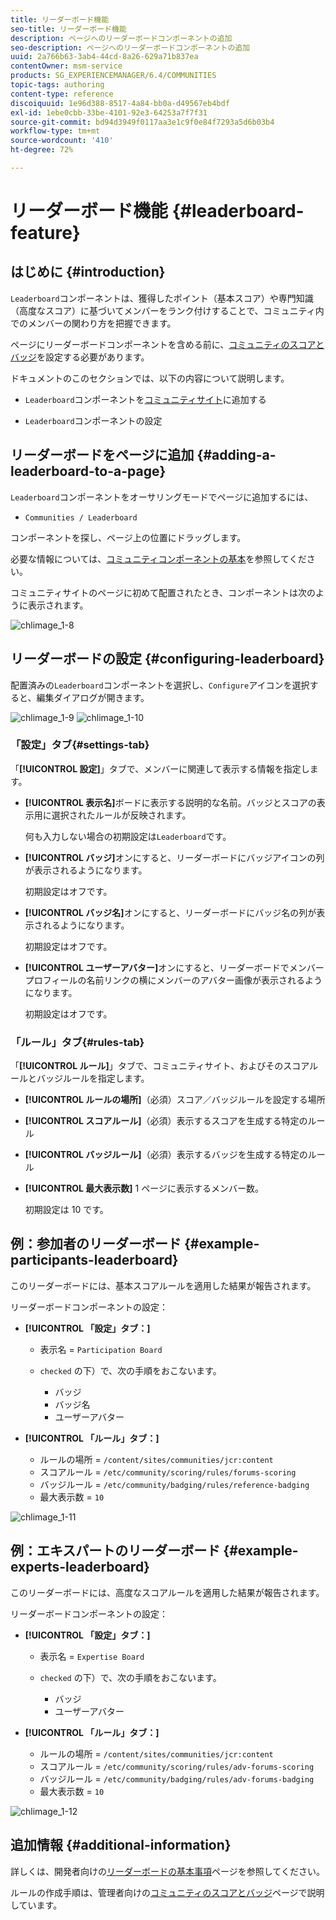 ```yaml
---
title: リーダーボード機能
seo-title: リーダーボード機能
description: ページへのリーダーボードコンポーネントの追加
seo-description: ページへのリーダーボードコンポーネントの追加
uuid: 2a766b63-3ab4-44cd-8a26-629a71b837ea
contentOwner: msm-service
products: SG_EXPERIENCEMANAGER/6.4/COMMUNITIES
topic-tags: authoring
content-type: reference
discoiquuid: 1e96d388-8517-4a84-bb0a-d49567eb4bdf
exl-id: 1ebe0cbb-33be-4101-92e3-64253a7f7f31
source-git-commit: bd94d3949f0117aa3e1c9f0e84f7293a5d6b03b4
workflow-type: tm+mt
source-wordcount: '410'
ht-degree: 72%

---
```


# リーダーボード機能  {#leaderboard-feature}

## はじめに {#introduction}

`Leaderboard`コンポーネントは、獲得したポイント（基本スコア）や専門知識（高度なスコア）に基づいてメンバーをランク付けすることで、コミュニティ内でのメンバーの関わり方を把握できます。

ページにリーダーボードコンポーネントを含める前に、[コミュニティのスコアとバッジ](implementing-scoring.md)を設定する必要があります。

ドキュメントのこのセクションでは、以下の内容について説明します。

* `Leaderboard`コンポーネントを[コミュニティサイト](overview.md#community-sites)に追加する

* `Leaderboard`コンポーネントの設定

## リーダーボードをページに追加 {#adding-a-leaderboard-to-a-page}

`Leaderboard`コンポーネントをオーサリングモードでページに追加するには、

* `Communities / Leaderboard`

コンポーネントを探し、ページ上の位置にドラッグします。

必要な情報については、[コミュニティコンポーネントの基本](basics.md)を参照してください。

コミュニティサイトのページに初めて配置されたとき、コンポーネントは次のように表示されます。

![chlimage_1-8](assets/chlimage_1-8.png)

## リーダーボードの設定 {#configuring-leaderboard}

配置済みの`Leaderboard`コンポーネントを選択し、`Configure`アイコンを選択すると、編集ダイアログが開きます。

![chlimage_1-9](assets/chlimage_1-9.png) ![chlimage_1-10](assets/chlimage_1-10.png)

### 「設定」タブ{#settings-tab}

「**[!UICONTROL 設定]**」タブで、メンバーに関連して表示する情報を指定します。

* **[!UICONTROL 表示名]**&#x200B;ボードに表示する説明的な名前。バッジとスコアの表示用に選択されたルールが反映されます。

   何も入力しない場合の初期設定は`Leaderboard`です。

* **[!UICONTROL バッジ]**&#x200B;オンにすると、リーダーボードにバッジアイコンの列が表示されるようになります。

   初期設定はオフです。

* **[!UICONTROL バッジ名]**&#x200B;オンにすると、リーダーボードにバッジ名の列が表示されるようになります。

   初期設定はオフです。

* **[!UICONTROL ユーザーアバター]**&#x200B;オンにすると、リーダーボードでメンバープロフィールの名前リンクの横にメンバーのアバター画像が表示されるようになります。

   初期設定はオフです。

### 「ルール」タブ{#rules-tab}

「**[!UICONTROL ルール]**」タブで、コミュニティサイト、およびそのスコアルールとバッジルールを指定します。

* **[!UICONTROL ルールの場所]**（必須）スコア／バッジルールを設定する場所

* **[!UICONTROL スコアルール]**（必須）表示するスコアを生成する特定のルール

* **[!UICONTROL バッジルール]**（必須）表示するバッジを生成する特定のルール

* **[!UICONTROL 最大表示数]** 1 ページに表示するメンバー数。

   初期設定は 10 です。

## 例：参加者のリーダーボード {#example-participants-leaderboard}

このリーダーボードには、基本スコアルールを適用した結果が報告されます。

リーダーボードコンポーネントの設定：

* **[!UICONTROL 「設定」タブ：]**

   * 表示名 = `Participation Board`
   *  `checked` の下）で、次の手順をおこないます。

      * バッジ
      * バッジ名
      * ユーザーアバター

* **[!UICONTROL 「ルール」タブ：]**

   * ルールの場所 = `/content/sites/communities/jcr:content`
   * スコアルール = `/etc/community/scoring/rules/forums-scoring`
   * バッジルール = `/etc/community/badging/rules/reference-badging`
   * 最大表示数 = `10`

![chlimage_1-11](assets/chlimage_1-11.png)

## 例：エキスパートのリーダーボード {#example-experts-leaderboard}

このリーダーボードには、高度なスコアルールを適用した結果が報告されます。

リーダーボードコンポーネントの設定：

* **[!UICONTROL 「設定」タブ：]**

   * 表示名 = `Expertise Board`
   *  `checked` の下）で、次の手順をおこないます。

      * バッジ
      * ユーザーアバター

* **[!UICONTROL 「ルール」タブ：]**

   * ルールの場所 = `/content/sites/communities/jcr:content`
   * スコアルール = `/etc/community/scoring/rules/adv-forums-scoring`
   * バッジルール = `/etc/community/badging/rules/adv-forums-badging`
   * 最大表示数 = `10`

![chlimage_1-12](assets/chlimage_1-12.png)

## 追加情報 {#additional-information}

詳しくは、開発者向けの[リーダーボードの基本事項](leaderboard.md)ページを参照してください。

ルールの作成手順は、管理者向けの[コミュニティのスコアとバッジ](implementing-scoring.md)ページで説明しています。
